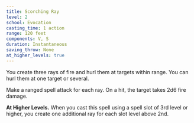 ```yaml
---
title: Scorching Ray
level: 2
school: Evocation
casting_time: 1 action
range: 120 feet
components: V, S
duration: Instantaneous
saving_throw: None
at_higher_levels: true
---
```


You create three rays of fire and hurl them at targets within range. You can hurl them at one target or several.

Make a ranged spell attack for each ray. On a hit, the target takes 2d6 fire damage.

**At Higher Levels.** When you cast this spell using a spell slot of 3rd level or higher, you create one additional ray for each slot level above 2nd.
